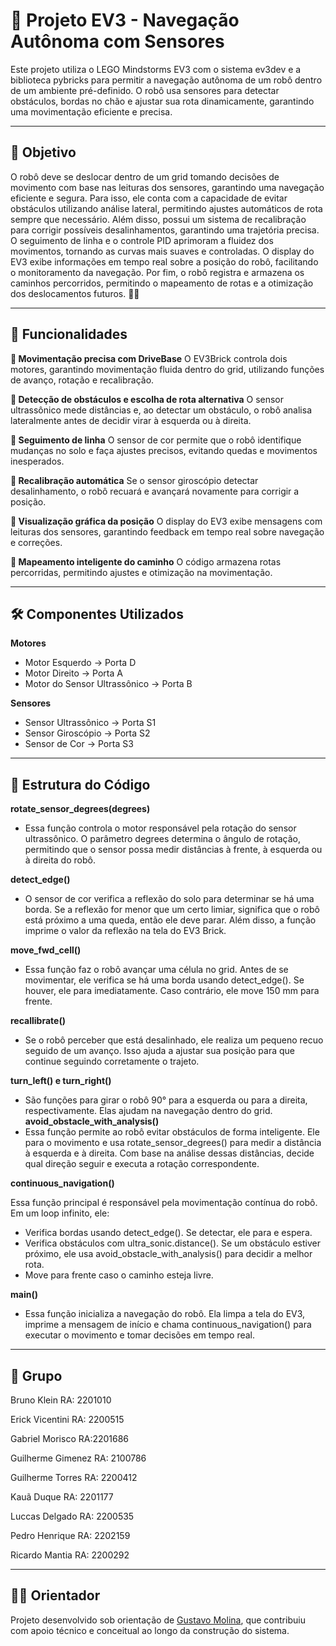 # 🤖 Projeto EV3 - Navegação Autônoma com Sensores  
Este projeto utiliza o LEGO Mindstorms EV3 com o sistema ev3dev e a biblioteca pybricks para permitir a navegação autônoma de um robô dentro de um ambiente pré-definido. O robô usa sensores para detectar obstáculos, bordas no chão e ajustar sua rota dinamicamente, garantindo uma movimentação eficiente e precisa.

----

## 📌 Objetivo  
O robô deve se deslocar dentro de um grid tomando decisões de movimento com base nas leituras dos sensores, garantindo uma navegação eficiente e segura. Para isso, ele conta com a capacidade de evitar obstáculos utilizando análise lateral, permitindo ajustes automáticos de rota sempre que necessário. Além disso, possui um sistema de recalibração para corrigir possíveis desalinhamentos, garantindo uma trajetória precisa. O seguimento de linha e o controle PID aprimoram a fluidez dos movimentos, tornando as curvas mais suaves e controladas. O display do EV3 exibe informações em tempo real sobre a posição do robô, facilitando o monitoramento da navegação. Por fim, o robô registra e armazena os caminhos percorridos, permitindo o mapeamento de rotas e a otimização dos deslocamentos futuros. 🚀🤖

----
          
## 🧠 Funcionalidades

**🔹 Movimentação precisa com DriveBase**
O EV3Brick controla dois motores, garantindo movimentação fluida dentro do grid, utilizando funções de avanço, rotação e recalibração.

**🔹 Detecção de obstáculos e escolha de rota alternativa**
O sensor ultrassônico mede distâncias e, ao detectar um obstáculo, o robô analisa lateralmente antes de decidir virar à esquerda ou à direita.

**🔹 Seguimento de linha**
O sensor de cor permite que o robô identifique mudanças no solo e faça ajustes precisos, evitando quedas e movimentos inesperados.

**🔹 Recalibração automática**
Se o sensor giroscópio detectar desalinhamento, o robô recuará e avançará novamente para corrigir a posição.

**🔹 Visualização gráfica da posição**
O display do EV3 exibe mensagens com leituras dos sensores, garantindo feedback em tempo real sobre navegação e correções.

**🔹 Mapeamento inteligente do caminho**
O código armazena rotas percorridas, permitindo ajustes e otimização na movimentação.


----

## 🛠️ Componentes Utilizados  

**Motores**  
- Motor Esquerdo → Porta D  
- Motor Direito → Porta A  
- Motor do Sensor Ultrassônico → Porta B
  
**Sensores**  
- Sensor Ultrassônico → Porta S1
- Sensor Giroscópio → Porta S2
- Sensor de Cor → Porta S3


----

## 📂 Estrutura do Código

**rotate_sensor_degrees(degrees)**
- Essa função controla o motor responsável pela rotação do sensor ultrassônico. O parâmetro degrees determina o ângulo de rotação, permitindo que o sensor possa medir distâncias à frente, à esquerda ou à direita do robô.
  
**detect_edge()**
- O sensor de cor verifica a reflexão do solo para determinar se há uma borda. Se a reflexão for menor que um certo limiar, significa que o robô está próximo a uma queda, então ele deve parar. Além disso, a função imprime o valor da reflexão na tela do EV3 Brick.
  
**move_fwd_cell()**
- Essa função faz o robô avançar uma célula no grid. Antes de se movimentar, ele verifica se há uma borda usando detect_edge(). Se houver, ele para imediatamente. Caso contrário, ele move 150 mm para frente.
  
**recallibrate()**
- Se o robô perceber que está desalinhado, ele realiza um pequeno recuo seguido de um avanço. Isso ajuda a ajustar sua posição para que continue seguindo corretamente o trajeto.
  
**turn_left() e turn_right()**
- São funções para girar o robô 90° para a esquerda ou para a direita, respectivamente. Elas ajudam na navegação dentro do grid.
**avoid_obstacle_with_analysis()**
- Essa função permite ao robô evitar obstáculos de forma inteligente. Ele para o movimento e usa rotate_sensor_degrees() para medir a distância à esquerda e à direita. Com base na análise dessas distâncias, decide qual direção seguir e executa a rotação correspondente.
  
**continuous_navigation()**

Essa função principal é responsável pela movimentação contínua do robô. Em um loop infinito, ele:

- Verifica bordas usando detect_edge(). Se detectar, ele para e espera.
- Verifica obstáculos com ultra_sonic.distance(). Se um obstáculo estiver próximo, ele usa avoid_obstacle_with_analysis() para decidir a melhor rota.
- Move para frente caso o caminho esteja livre.
  
**main()**
- Essa função inicializa a navegação do robô. Ela limpa a tela do EV3, imprime a mensagem de início e chama continuous_navigation() para executar o movimento e tomar decisões em tempo real.

----

## 🚀 Grupo
Bruno Klein RA: 2201010

Erick Vicentini RA: 2200515

Gabriel Morisco RA:2201686

Guilherme Gimenez RA: 2100786

Guilherme Torres RA: 2200412

Kauã Duque RA: 2201177

Luccas Delgado RA: 2200535

Pedro Henrique RA: 2202159

Ricardo Mantia RA: 2200292

----

## 🧑‍🏫 Orientador

Projeto desenvolvido sob orientação de [Gustavo Molina](https://github.com/gustavomolina17/gustavomolina17), que contribuiu com apoio técnico e conceitual ao longo da construção do sistema.
